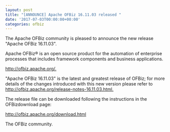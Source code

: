 ```yaml
---
layout: post
title: "[ANNOUNCE] Apache OFBiz 16.11.03 released "
date: '2017-07-03T00:00:00+00:00'
categories: ofbiz
---
```

The Apache OFBiz community is pleased to announce the new release "Apache OFBiz 16.11.03".
<p></p>
Apache OFBiz® is an open source product for the automation of enterprise processes that includes framework components and business applications.
<p></p>
 <a href="http://ofbiz.apache.org/"> http://ofbiz.apache.org/.</a>
<p></p>
"Apache OFBiz 16.11.03" is the latest and greatest release of OFBiz; for more details of the changes introduced with this new version please refer to <a href="http://ofbiz.apache.org/release-notes-16.11.03.html">  http://ofbiz.apache.org/release-notes-16.11.03.html.</a>
<p></p>
The release file can be downloaded following the instructions in the OFBizdownload page:
<p></p>
 <a href="http://ofbiz.apache.org/download.html">http://ofbiz.apache.org/download.html </a>
<p></p>
The OFBiz community.
